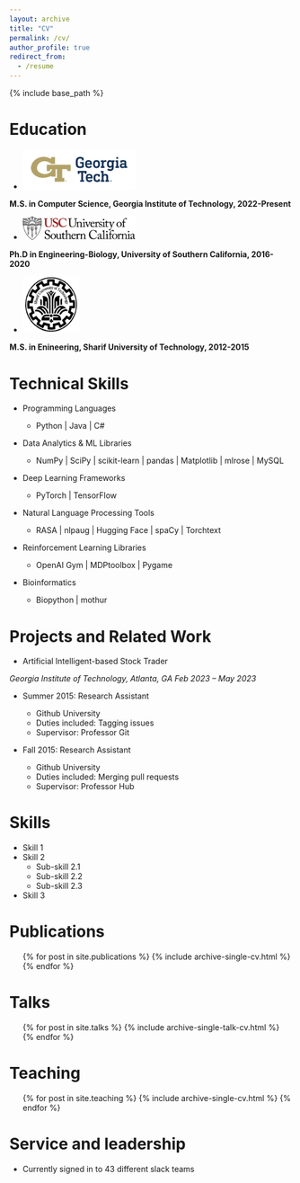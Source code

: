 ```yaml
---
layout: archive
title: "CV"
permalink: /cv/
author_profile: true
redirect_from:
  - /resume
---
```


{% include base_path %}

Education
======

- <img src="/images/GT_logo.png" alt="USC" width="200px"> 
**M.S. in Computer Science, Georgia Institute of Technology, 2022-Present**


- <img src="/images/usc_logo.png" alt="USC" width="200px"> 
**Ph.D in Engineering-Biology, University of Southern California, 2016-2020**



- <img src="/images/sharif_logo.png" alt="SUT" height="100" width="100"> 
**M.S. in Enineering, Sharif University of Technology, 2012-2015**
  

Technical Skills
======
* Programming Languages
  * Python  \|  Java  \|  C#


* Data Analytics & ML Libraries
  * NumPy  \|  SciPy  \|  scikit-learn  \|  pandas  \|  Matplotlib  \|  mlrose  \|  MySQL

* Deep Learning Frameworks
  * PyTorch  \|  TensorFlow


* Natural Language Processing Tools
  * RASA  \|  nlpaug  \|  Hugging Face  \|  spaCy  \|  Torchtext


* Reinforcement Learning Libraries
  * OpenAI Gym  \|  MDPtoolbox  \|  Pygame


* Bioinformatics
  * Biopython  \|  mothur


Projects and Related Work
======

* Artificial Intelligent-based Stock Trader

 *Georgia Institute of Technology, Atlanta, GA                       Feb 2023 – May 2023*

* Summer 2015: Research Assistant
  * Github University
  * Duties included: Tagging issues
  * Supervisor: Professor Git

* Fall 2015: Research Assistant
  * Github University
  * Duties included: Merging pull requests
  * Supervisor: Professor Hub
  
Skills
======
* Skill 1
* Skill 2
  * Sub-skill 2.1
  * Sub-skill 2.2
  * Sub-skill 2.3
* Skill 3

Publications
======
  <ul>{% for post in site.publications %}
    {% include archive-single-cv.html %}
  {% endfor %}</ul>
  
Talks
======
  <ul>{% for post in site.talks %}
    {% include archive-single-talk-cv.html %}
  {% endfor %}</ul>
  
Teaching
======
  <ul>{% for post in site.teaching %}
    {% include archive-single-cv.html %}
  {% endfor %}</ul>
  
Service and leadership
======
* Currently signed in to 43 different slack teams
